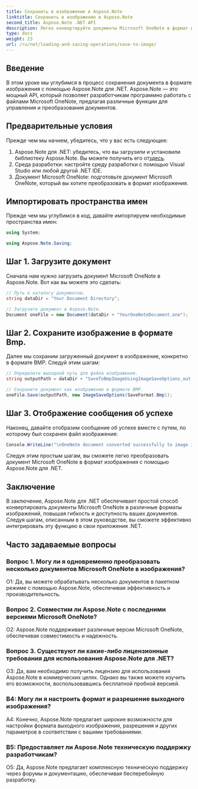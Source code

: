 ```yaml
---
title: Сохранить в изображение в Aspose.Note
linktitle: Сохранить в изображение в Aspose.Note
second_title: Aspose.Note .NET API
description: Легко конвертируйте документы Microsoft OneNote в формат изображений BMP с помощью Aspose.Note для .NET. Бесшовная интеграция, простые шаги и надежная функциональность.
type: docs
weight: 23
url: /ru/net/loading-and-saving-operations/save-to-image/
---
```

## Введение

В этом уроке мы углубимся в процесс сохранения документа в формате изображения с помощью Aspose.Note для .NET. Aspose.Note — это мощный API, который позволяет разработчикам программно работать с файлами Microsoft OneNote, предлагая различные функции для управления и преобразования документов.

## Предварительные условия

Прежде чем мы начнем, убедитесь, что у вас есть следующее:

1.  Aspose.Note для .NET: убедитесь, что вы загрузили и установили библиотеку Aspose.Note. Вы можете получить его от[здесь](https://releases.aspose.com/note/net/).
2. Среда разработки: настройте среду разработки с помощью Visual Studio или любой другой .NET IDE.
3. Документ Microsoft OneNote: подготовьте документ Microsoft OneNote, который вы хотите преобразовать в формат изображения.

## Импортировать пространства имен

Прежде чем мы углубимся в код, давайте импортируем необходимые пространства имен:

```csharp
using System;

using Aspose.Note.Saving;
```

## Шаг 1. Загрузите документ

Сначала нам нужно загрузить документ Microsoft OneNote в Aspose.Note. Вот как вы можете это сделать:

```csharp
// Путь к каталогу документов.
string dataDir = "Your Document Directory";

// Загрузите документ в Aspose.Note.
Document oneFile = new Document(dataDir + "YourOneNoteDocument.one");
```

## Шаг 2. Сохраните изображение в формате Bmp.

Далее мы сохраним загруженный документ в изображение, конкретно в формате BMP. Следуй этим шагам:

```csharp
// Определите выходной путь для файла изображения.
string outputPath = dataDir + "SaveToBmpImageUsingImageSaveOptions_out.bmp";

// Сохраните документ как изображение в формате BMP.
oneFile.Save(outputPath, new ImageSaveOptions(SaveFormat.Bmp));
```

## Шаг 3. Отображение сообщения об успехе

Наконец, давайте отобразим сообщение об успехе вместе с путем, по которому был сохранен файл изображения:

```csharp
Console.WriteLine("\nOneNote document converted successfully to image in BMP format.\nFile saved at " + outputPath);
```

Следуя этим простым шагам, вы сможете легко преобразовать документ Microsoft OneNote в формат изображения с помощью Aspose.Note для .NET.

## Заключение

В заключение, Aspose.Note для .NET обеспечивает простой способ конвертировать документы Microsoft OneNote в различные форматы изображений, повышая гибкость и доступность ваших документов. Следуя шагам, описанным в этом руководстве, вы сможете эффективно интегрировать эту функцию в свои приложения .NET.

## Часто задаваемые вопросы

### Вопрос 1. Могу ли я одновременно преобразовать несколько документов Microsoft OneNote в изображения?

О1: Да, вы можете обрабатывать несколько документов в пакетном режиме с помощью Aspose.Note, обеспечивая эффективность и производительность.

### Вопрос 2. Совместим ли Aspose.Note с последними версиями Microsoft OneNote?

О2: Aspose.Note поддерживает различные версии Microsoft OneNote, обеспечивая совместимость и надежность.

### Вопрос 3. Существуют ли какие-либо лицензионные требования для использования Aspose.Note для .NET?

О3: Да, вам необходимо получить лицензию для использования Aspose.Note в коммерческих целях. Однако вы также можете изучить его возможности, воспользовавшись бесплатной пробной версией.

### В4: Могу ли я настроить формат и разрешение выходного изображения?

A4: Конечно, Aspose.Note предлагает широкие возможности для настройки формата выходного изображения, разрешения и других параметров в соответствии с вашими требованиями.

### В5: Предоставляет ли Aspose.Note техническую поддержку разработчикам?

О5: Да, Aspose.Note предлагает комплексную техническую поддержку через форумы и документацию, обеспечивая бесперебойную разработку.